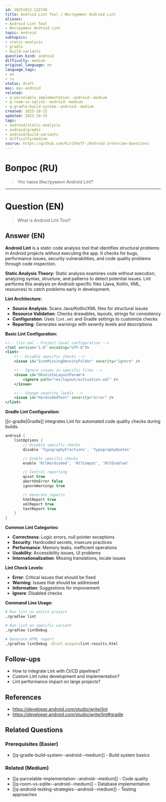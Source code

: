 ```yaml
---
id: 20251012-122748
title: Android Lint Tool / Инструмент Android Lint
aliases:
- Android Lint Tool
- Инструмент Android Lint
topic: android
subtopics:
- static-analysis
- gradle
- build-variants
question_kind: android
difficulty: medium
original_language: en
language_tags:
- en
- ru
status: draft
moc: moc-android
related:
- q-parcelable-implementation--android--medium
- q-room-vs-sqlite--android--medium
- q-gradle-build-system--android--medium
created: 2025-10-15
updated: 2025-10-15
tags:
- android/static-analysis
- android/gradle
- android/build-variants
- difficulty/medium
source: https://github.com/Kirchhoff-/Android-Interview-Questions
---
```


# Вопрос (RU)
> Что такое Инструмент Android Lint?

---

# Question (EN)
> What is Android Lint Tool?

## Answer (EN)
**Android Lint** is a static code analysis tool that identifies structural problems in Android projects without executing the app. It checks for bugs, performance issues, security vulnerabilities, and code quality problems through code inspection.

**Static Analysis Theory:**
Static analysis examines code without execution, analyzing syntax, structure, and patterns to detect potential issues. Lint performs this analysis on Android-specific files (Java, Kotlin, XML, resources) to catch problems early in development.

**Lint Architecture:**
- **Source Analysis**: Scans Java/Kotlin/XML files for structural issues
- **Resource Validation**: Checks drawables, layouts, strings for consistency
- **Configuration**: Uses `lint.xml` and Gradle settings to customize checks
- **Reporting**: Generates warnings with severity levels and descriptions

**Basic Lint Configuration:**
```xml
<!-- lint.xml - Project-level configuration -->
<?xml version="1.0" encoding="UTF-8"?>
<lint>
    <!-- Disable specific checks -->
    <issue id="IconMissingDensityFolder" severity="ignore" />

    <!-- Ignore issues in specific files -->
    <issue id="ObsoleteLayoutParam">
        <ignore path="res/layout/activation.xml" />
    </issue>

    <!-- Change severity levels -->
    <issue id="HardcodedText" severity="error" />
</lint>
```

**Gradle Lint Configuration:**

[[c-gradle|Gradle]] integrates Lint for automated code quality checks during builds.

```gradle
android {
    lintOptions {
        // Disable specific checks
        disable 'TypographyFractions', 'TypographyQuotes'

        // Enable specific checks
        enable 'RtlHardcoded', 'RtlCompat', 'RtlEnabled'

        // Control reporting
        quiet true
        abortOnError false
        ignoreWarnings true

        // Generate reports
        htmlReport true
        xmlReport true
        textReport true
    }
}
```

**Common Lint Categories:**
- **Correctness**: Logic errors, null pointer exceptions
- **Security**: Hardcoded secrets, insecure practices
- **Performance**: Memory leaks, inefficient operations
- **Usability**: Accessibility issues, UI problems
- **Internationalization**: Missing translations, locale issues

**Lint Check Levels:**
- **Error**: Critical issues that should be fixed
- **Warning**: Issues that should be addressed
- **Information**: Suggestions for improvement
- **Ignore**: Disabled checks

**Command Line Usage:**
```bash
# Run lint on entire project
./gradlew lint

# Run lint on specific variant
./gradlew lintDebug

# Generate HTML report
./gradlew lintDebug -Dlint.output=lint-results.html
```

## Follow-ups

- How to integrate Lint with CI/CD pipelines?
- Custom Lint rules development and implementation?
- Lint performance impact on large projects?

## References

- https://developer.android.com/studio/write/lint
- https://developer.android.com/studio/write/lint#gradle

## Related Questions

### Prerequisites (Easier)
- [[q-gradle-build-system--android--medium]] - Build system basics
### Related (Medium)
- [[q-parcelable-implementation--android--medium]] - Code quality
- [[q-room-vs-sqlite--android--medium]] - Database implementation
- [[q-android-testing-strategies--android--medium]] - Testing approaches